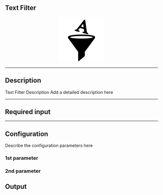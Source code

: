 ## Text Filter

<p align="center"> 
    <img src="icon.png" width="150px;" class="pe-image-documentation"/>
</p>

***

## Description

Text Filter Description
Add a detailed description here

***

## Required input


***

## Configuration

Describe the configuration parameters here

### 1st parameter


### 2nd parameter

## Output